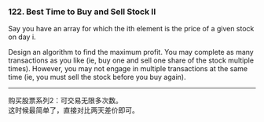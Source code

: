 ### 122. Best Time to Buy and Sell Stock II

Say you have an array for which the ith element is the price of a given stock on day i.

Design an algorithm to find the maximum profit. You may complete as many transactions as you like (ie, buy one and sell one share of the stock multiple times). However, you may not engage in multiple transactions at the same time (ie, you must sell the stock before you buy again).

* * *

购买股票系列2：可交易无限多次数。   
这时候最简单了，直接对比两天差价即可。   

